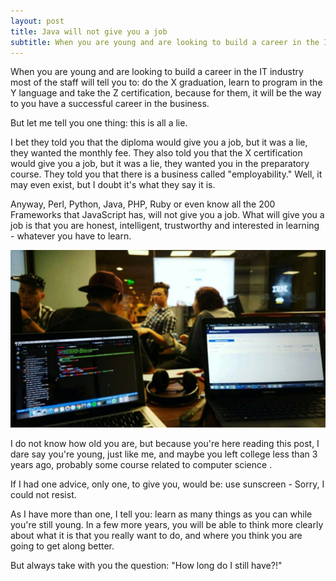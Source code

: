 ```yaml
---
layout: post
title: Java will not give you a job
subtitle: When you are young and are looking to build a career in the IT industry most of the staff will tell you to
---
```


When you are young and are looking to build a career in the IT industry most of the staff will tell you to: do the X graduation, learn to program in the Y language and take the Z certification, because for them, it will be the way to you have a successful career in the business.

But let me tell you one thing: this is all a lie.

I bet they told you that the diploma would give you a job, but it was a lie, they wanted the monthly fee. They also told you that the X certification would give you a job, but it was a lie, they wanted you in the preparatory course. They told you that there is a business called "employability." Well, it may even exist, but I doubt it's what they say it is.

Anyway, Perl, Python, Java, PHP, Ruby or even know all the 200 Frameworks that JavaScript has, will not give you a job. What will give you a job is that you are honest, intelligent, trustworthy and interested in learning - whatever you have to learn.

![Image](/images/posts/working.jpeg)

I do not know how old you are, but because you're here reading this post, I dare say you're young, just like me, and maybe you left college less than 3 years ago, probably some course related to computer science .

If I had one advice, only one, to give you, would be: use sunscreen - Sorry, I could not resist.

As I have more than one, I tell you: learn as many things as you can while you're still young. In a few more years, you will be able to think more clearly about what it is that you really want to do, and where you think you are going to get along better.

But always take with you the question: "How long do I still have?!"
